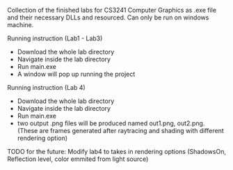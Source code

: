 Collection of the finished labs for CS3241 Computer Graphics as .exe file and their necessary DLLs and resourced. Can only be run on windows machine.

Running instruction (Lab1 - Lab3)
- Download the whole lab directory
- Navigate inside the lab directory
- Run main.exe
- A window will pop up running the project

Running instruction (Lab 4)
- Download the whole lab directory
- Navigate inside the lab directory
- Run main.exe
- two output .png files will be produced named out1.png, out2.png. (These are frames generated after raytracing and shading with different rendering option)

TODO for the future: Modify lab4 to takes in rendering options (ShadowsOn, Reflection level, color emmited from light source)
